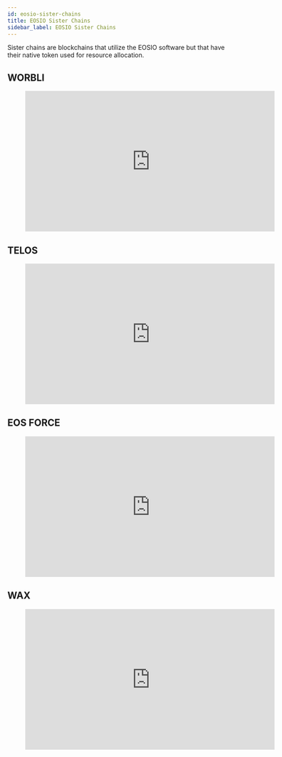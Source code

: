 ```yaml
---
id: eosio-sister-chains
title: EOSIO Sister Chains
sidebar_label: EOSIO Sister Chains
---
```


Sister chains are blockchains that utilize the EOSIO software but that have their native token used for resource allocation.

## WORBLI

<figure class="video_container">
  <iframe width="560" height="315" src="https://www.youtube.com/embed/ideiyhAlvOQ" frameborder="0" allowfullscreen="true">
  </iframe>
</figure>

## TELOS

<figure class="video_container">
  <iframe width="560" height="315" src="https://www.youtube.com/embed/fvsvzCL46eI" frameborder="0" allowfullscreen="true">
  </iframe>
</figure>

## EOS FORCE

<figure class="video_container">
  <iframe width="560" height="315" src="https://www.youtube.com/embed/UdDZCzwKCDo" frameborder="0" allowfullscreen="true">
  </iframe>
</figure>

## WAX

<figure class="video_container">
  <iframe width="560" height="315" src="https://www.youtube.com/embed/RjndO0BJ7Ik" frameborder="0" allowfullscreen="true">
  </iframe>
</figure>